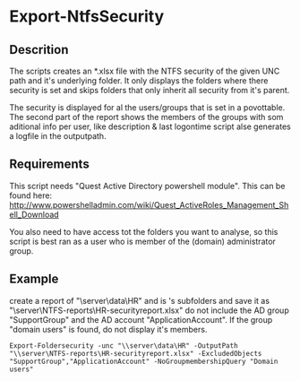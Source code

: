 # Export-NtfsSecurity

## Descrition
The scripts creates an *.xlsx file with the NTFS security of the given UNC path and it's underlying folder.
It only displays the folders where there security is set and skips folders that only inherit all security from it's parent.

The security is displayed for al the users/groups that is set in a povottable.
The second part of the report shows the members of the groups with som aditional info per user, like description & last logontime
script alse generates a logfile in the outputpath.

## Requirements
This script needs "Quest Active Directory powershell module".
This can be found here: http://www.powershelladmin.com/wiki/Quest_ActiveRoles_Management_Shell_Download

You also need to have access tot the folders you want to analyse, so this script is best ran as a user who is member of the (domain) administrator group.

## Example
create a report of "\\server\data\HR" and is 's subfolders and save it as "\\server\NTFS-reports\HR-securityreport.xlsx"
do not include the AD group "SupportGroup" and the AD account "ApplicationAccount".
If the group "domain users" is found, do not display it's members.

`Export-Foldersecurity -unc "\\server\data\HR" -OutputPath "\\server\NTFS-reports\HR-securityreport.xlsx" -ExcludedObjects "SupportGroup","ApplicationAccount" -NoGroupmembershipQuery "Domain users"`
 

